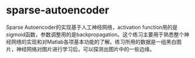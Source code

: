 sparse-autoencoder
==================

Sparse Autoencoder的实现基于人工神经网络，activation function用的是sigmoid函数，参数调整用的是backpropagation。这个练习主要用于熟悉整个神经网络的实现和对Matlab各项基本功能的了解。练习所用的数据是一组黑白图片，神经网络对图片进行学习后，可以探测出图片中的一些边缘。
